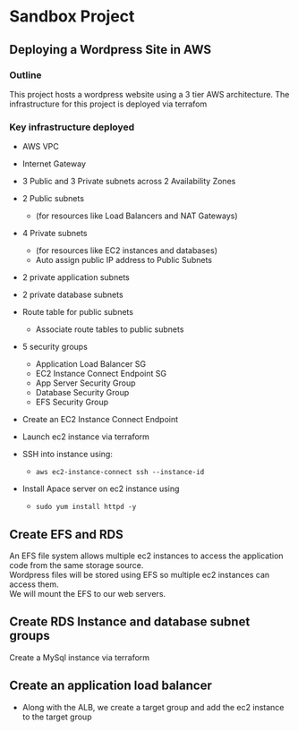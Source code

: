 # Sandbox Project 
## Deploying a Wordpress Site in AWS

### Outline 
This  project hosts a wordpress website using a 3 tier AWS architecture.
The infrastructure for this project is deployed via terrafom


### Key infrastructure deployed 
- AWS VPC
- Internet Gateway
- 3 Public and 3 Private subnets across 2 Availability Zones
- 2 Public subnets 
    - (for resources like Load Balancers and NAT Gateways)
- 4 Private subnets 
    - (for resources like EC2 instances and databases)
    - Auto assign public IP address to Public Subnets 
- 2 private application subnets
- 2 private database subnets  
- Route table for public subnets
    - Associate route tables to public subnets 
- 5 security groups 
    - Application Load Balancer SG
    - EC2 Instance Connect Endpoint SG
    - App Server Security Group 
    - Database Security Group 
    - EFS Security Group 
- Create an EC2 Instance Connect Endpoint 
    
- Launch ec2 instance via terraform 

- SSH into instance using:
    -  `aws ec2-instance-connect ssh --instance-id`
- Install Apace server on ec2 instance using 
    - `sudo yum install httpd -y`

## Create EFS and RDS 
An EFS file system allows multiple ec2 instances to access the application code from the same storage source.<br>
Wordpress files will be stored using EFS so multiple ec2 instances can access them.<br>
We will mount the EFS to our web servers. 

## Create RDS Instance and database subnet groups
Create a MySql instance via terraform 

## Create an application load balancer 
- Along with the ALB, we create a target group and add the ec2 instance to the target group

